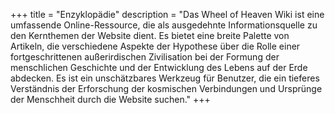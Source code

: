 +++
title = "Enzyklopädie"
description = "Das Wheel of Heaven Wiki ist eine umfassende Online-Ressource, die als ausgedehnte Informationsquelle zu den Kernthemen der Website dient. Es bietet eine breite Palette von Artikeln, die verschiedene Aspekte der Hypothese über die Rolle einer fortgeschrittenen außerirdischen Zivilisation bei der Formung der menschlichen Geschichte und der Entwicklung des Lebens auf der Erde abdecken. Es ist ein unschätzbares Werkzeug für Benutzer, die ein tieferes Verständnis der Erforschung der kosmischen Verbindungen und Ursprünge der Menschheit durch die Website suchen."
+++

